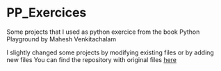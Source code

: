 # PP_Exercices
Some projects that I used as python exercice from the book Python Playground by Mahesh Venkitachalam

I slightly changed some projects by modifying existing files or by adding new files
You can find the repository with original files [here](https://github.com/electronut/pp)
